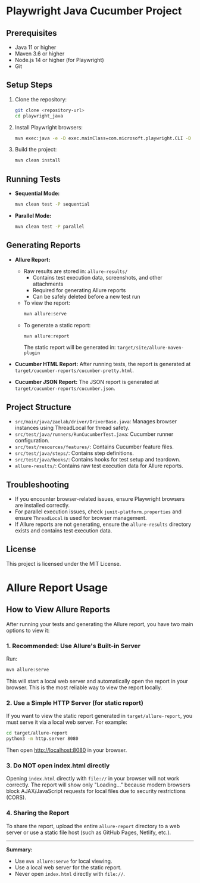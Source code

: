 # Playwright Java Cucumber Project

## Prerequisites
- Java 11 or higher
- Maven 3.6 or higher
- Node.js 14 or higher (for Playwright)
- Git

## Setup Steps
1. Clone the repository:
   ```bash
   git clone <repository-url>
   cd playwright_java
   ```

2. Install Playwright browsers:
   ```bash
   mvn exec:java -e -D exec.mainClass=com.microsoft.playwright.CLI -D exec.args="install"
   ```

3. Build the project:
   ```bash
   mvn clean install
   ```

## Running Tests
- **Sequential Mode:**
  ```bash
  mvn clean test -P sequential
  ```

- **Parallel Mode:**
  ```bash
  mvn clean test -P parallel
  ```

## Generating Reports
- **Allure Report:**
  - Raw results are stored in: `allure-results/`
    - Contains test execution data, screenshots, and other attachments
    - Required for generating Allure reports
    - Can be safely deleted before a new test run
  - To view the report:
    ```bash
    mvn allure:serve
    ```
  - To generate a static report:
    ```bash
    mvn allure:report
    ```
    The static report will be generated in: `target/site/allure-maven-plugin`

- **Cucumber HTML Report:**
  After running tests, the report is generated at `target/cucumber-reports/cucumber-pretty.html`.

- **Cucumber JSON Report:**
  The JSON report is generated at `target/cucumber-reports/cucumber.json`.

## Project Structure
- `src/main/java/zaelab/driver/DriverBase.java`: Manages browser instances using ThreadLocal for thread safety.
- `src/test/java/runners/RunCucumberTest.java`: Cucumber runner configuration.
- `src/test/resources/features/`: Contains Cucumber feature files.
- `src/test/java/steps/`: Contains step definitions.
- `src/test/java/hooks/`: Contains hooks for test setup and teardown.
- `allure-results/`: Contains raw test execution data for Allure reports.

## Troubleshooting
- If you encounter browser-related issues, ensure Playwright browsers are installed correctly.
- For parallel execution issues, check `junit-platform.properties` and ensure `ThreadLocal` is used for browser management.
- If Allure reports are not generating, ensure the `allure-results` directory exists and contains test execution data.

## License
This project is licensed under the MIT License.

# Allure Report Usage

## How to View Allure Reports

After running your tests and generating the Allure report, you have two main options to view it:

### 1. Recommended: Use Allure's Built-in Server

Run:
```bash
mvn allure:serve
```
This will start a local web server and automatically open the report in your browser. This is the most reliable way to view the report locally.

### 2. Use a Simple HTTP Server (for static report)
If you want to view the static report generated in `target/allure-report`, you must serve it via a local web server. For example:
```bash
cd target/allure-report
python3 -m http.server 8080
```
Then open [http://localhost:8080](http://localhost:8080) in your browser.

### 3. Do NOT open index.html directly
Opening `index.html` directly with `file://` in your browser will not work correctly. The report will show only "Loading..." because modern browsers block AJAX/JavaScript requests for local files due to security restrictions (CORS).

### 4. Sharing the Report
To share the report, upload the entire `allure-report` directory to a web server or use a static file host (such as GitHub Pages, Netlify, etc.).

---

**Summary:**
- Use `mvn allure:serve` for local viewing.
- Use a local web server for the static report.
- Never open `index.html` directly with `file://`. 